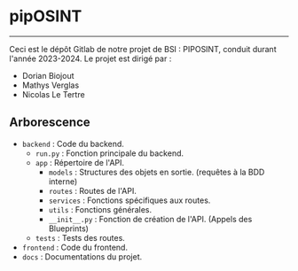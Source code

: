# pipOSINT

---
Ceci est le dépôt Gitlab de notre projet de BSI : PIPOSINT, conduit durant l'année 2023-2024.
Le projet est dirigé par :

- Dorian Biojout
- Mathys Verglas
- Nicolas Le Tertre

## Arborescence


- `backend` : Code du backend.
  - `run.py` : Fonction principale du backend. 
  - `app` : Répertoire de l'API.
    - `models` : Structures des objets en sortie. (requêtes à la BDD interne)
    - `routes` : Routes de l'API.
    - `services` : Fonctions spécifiques aux routes.
    - `utils` : Fonctions générales.
    - `__init__.py` : Fonction de création de l'API. (Appels des Blueprints)
  - `tests` : Tests des routes.
- `frontend` : Code du frontend.
- `docs` : Documentations du projet.